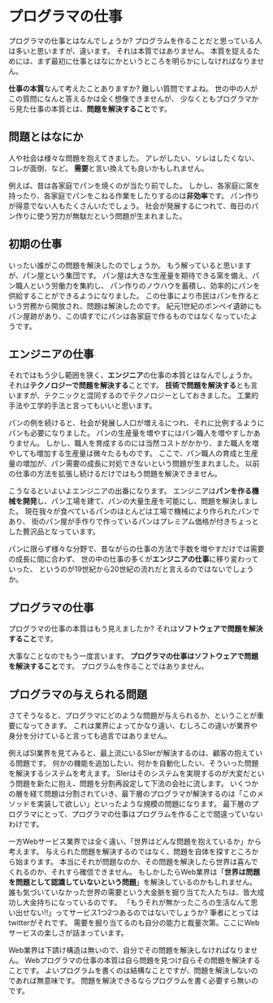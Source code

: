 # プログラマの仕事

プログラマの仕事とはなんでしょうか?
プログラムを作ることだと思っている人は多いと思いますが、違います。
それは本質ではありません。
本質を捉えるためには、まず最初に仕事とはなにかというところを明らかにしなければなりません。

**仕事の本質**なんて考えたことありますか?
難しい質問ですよね。
世の中の人がこの質問になんと答えるかは全く想像できませんが、
少なくともプログラマから見た仕事の本質とは、**問題を解決すること**です。

## 問題とはなにか

人や社会は様々な問題を抱えてきました。
アレがしたい、ソレはしたくない、コレが面倒、など。
**需要**と言い換えても良いかもしれません。

例えば、昔は各家庭でパンを焼くのが当たり前でした。
しかし、各家庭に窯を持ったり、各家庭でパンをこねる作業をしたりするのは**非効率**です。
パン作りが得意でない人もたくさんいたでしょう。
社会が発展するにつれて、毎日のパン作りに使う労力が無駄だという問題が生まれました。

## 初期の仕事

いったい誰がこの問題を解決したのでしょうか。
もう解っていると思いますが、パン屋という集団です。
パン屋は大きな生産量を期待できる窯を備え、パン職人という労働力を集約し、
パン作りのノウハウを蓄積し、効率的にパンを供給することができるようになりました。
この仕事により市民はパンを作るという労務から開放され、問題は解決したのです。
紀元1世紀のポンペイ遺跡にもパン屋跡があり、この頃すでにパンは各家庭で作るものではなくなっていたようです。

## エンジニアの仕事

それではもう少し範囲を狭く、**エンジニア**の仕事の本質とはなんでしょうか。
それは**テクノロジーで問題を解決する**ことです。
**技術で問題を解決する**とも言いますが、テクニックと混同するのでテクノロジーとしておきました。
工業的手法や工学的手法と言ってもいいと思います。

パンの例を続けると、社会が発展し人口が増えるにつれ、それに比例するようにパンも必要になりました。
パンの生産量を増やすにはパン職人を増やすしかありません。
しかし、職人を育成するのには当然コストがかかり、また職人を増やしても増加する生産量は微々たるものです。
ここで、パン職人の育成と生産量の増加が、パン需要の成長に対処できないという問題が生まれました。
以前の仕事の方法を拡張し続けるだけではもう問題を解決できません。

こうなるといよいよエンジニアの出番になります。
エンジニアは**パンを作る機械を開発**し、パン工場を建て、パンの大量生産を可能にし、問題を解決しました。
現在我々が食べているパンのほとんどは工場で機械により作られたパンであり、
街のパン屋が手作りで作っているパンはプレミアム価格が付きちょっとした贅沢品となっています。

パンに限らず様々な分野で、昔ながらの仕事の方法で手数を増やすだけでは需要の成長に間に合わず、
世の中の仕事の多くが**エンジニアの仕事**に移り変わっていった、
というのが19世紀から20世紀の流れだと言えるのではないでしょうか。

## プログラマの仕事

プログラマの仕事の本質はもう見えましたか?
それは**ソフトウェアで問題を解決すること**です。

大事なことなのでもう一度言います。
**プログラマの仕事はソフトウェアで問題を解決すること**です。
プログラムを作ることではありません。

## プログラマの与えられる問題

さてそうなると、プログラマにどのような問題が与えられるか、ということが重要になってきます。
これは業界によってかなり違い、むしろこの違いが業界や身分を分けていると言っても過言ではありません。

例えばSI業界を見てみると、最上流にいるSIerが解決するのは、顧客の抱えている問題です。
何かの機能を追加したい、何かを自動化したい、そういった問題を解決するシステムを考えます。
SIerはそのシステムを実現するのが大変だという問題を新たに抱え、問題を分割再設定して下流の会社に流します。
いくつかの層を経て問題は分割されていき、最下層のプログラマが解決するのは「このメソッドを実装して欲しい」といったような規模の問題になります。
最下層のプログラマにとって、プログラマの仕事はプログラムを作ることで間違っていないわけです。

一方Webサービス業界では全く違い、「世界はどんな問題を抱えているか」から考えます。
与えられた問題を解決するのではなく、問題を自体を探すところから始まります。
本当にそれが問題なのか、その問題を解決したら世界は喜んでくれるのか、それすら確信できません。
もしかしたらWeb業界は「**世界は問題を問題として認識していないという問題**」を解決しているのかもしれません。
誰も気づいていなかった世界の需要という大金脈を掘り当てた人たちは、皆大成功し大金持ちになっているのです。
「もうそれが無かったころの生活なんて思い出せない!!」ってサービス1つ2つあるのではないでしょうか?
筆者にとってはtwitterがそれです。
需要を掘り当てるのも自分の能力と裁量次第。ここにWebサービスの楽しさが詰まっています。

Web業界は下請け構造は無いので、自分でその問題を解決しなければなりません。
Webプログラマの仕事の本質は自ら問題を見つけ自らその問題を解決することです。
よいプログラムを書くのは結構なことですが、問題を解決しないのであれば無意味です。
問題を解決できるならプログラムを書く必要すら無いのです。
